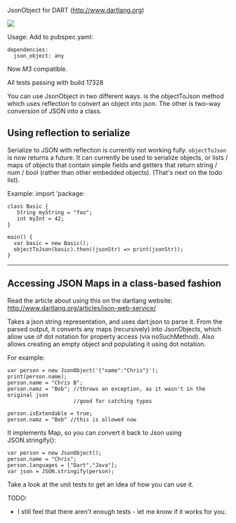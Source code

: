 JsonObject for DART (http://www.dartlang.org)

[![](https://drone.io/chrisbu/json_object/status.png)](https://drone.io/chrisbu/json_object/latest)

Usage: Add to pubspec.yaml:

    dependencies:
  	  json_object: any    

Now *M3* compatible.

All tests passing with build 17328

You can use JsonObject in two different ways.  is the objectToJson method
which uses reflection to convert an object into json.  The other is two-way 
conversion of JSON into a class.

## Using reflection to serialize

Serialize to JSON with reflection is currently not working fully.
`objectToJson` is now returns a future.  It can currently be used 
to serialize objects, or lists / maps of objects that contain simple fields and 
getters that return string / num / bool (rather than other embedded objects). 
(That's next on the todo list). 

Example:
    import 'package: 
   
    class Basic {
       String myString = "foo";
       int myInt = 42;
    }
    
    main() {
      var basic = new Basic();
      objectToJson(basic).then((jsonStr) => print(jsonStr));
    }
  
----

## Accessing JSON Maps in a class-based fashion

Read the article about using this on the dartlang website: http://www.dartlang.org/articles/json-web-service/

Takes a json string representation, and uses dart:json to parse it.
From the parsed output, it converts any maps (recursively) into 
JsonObjects, which allow use of dot notation for property access 
(via noSuchMethod).    Also allows creating an empty object and populating
it using dot notation.

For example:

    var person = new JsonObject('{"name":"Chris"}');
    print(person.name);
    person.name = "Chris B";
    person.namz = "Bob"; //throws an exception, as it wasn't in the original json
                         //good for catching typos
                          
    person.isExtendable = true;
    person.namz = "Bob" //this is allowed now
    
It implements Map, so you can convert it back to Json using JSON.stringify():
    
    var person = new JsonObject();
    person.name = "Chris";
    person.languages = ["Dart","Java"];
    var json = JSON.stringify(person);

Take a look at the unit tests to get an idea of how you can use it.


TODO:
* I still feel that there aren't enough tests - let me know if it works for you.
